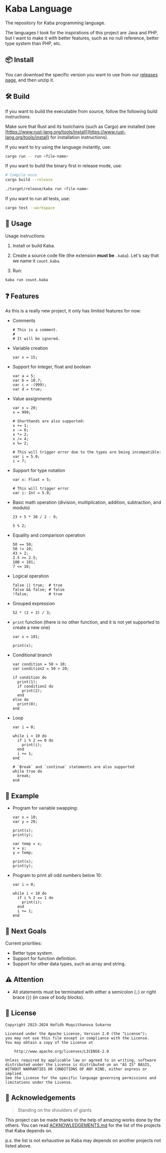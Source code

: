 # Kaba Language

The repository for Kaba programming language.

The languages I took for the inspirations of this project are Java and PHP, but I want to make it with better features, such as no null reference, better type system than PHP, etc.

## 📦 Install

You can download the specific version you want to use from our [releases page](https://github.com/snaztoz/kaba/releases), and then unzip it.

## 🛠️ Build

If you want to build the executable from source, follow the following build instructions.

Make sure that Rust and its toolchains (such as Cargo) are installed (see [https://www.rust-lang.org/tools/install](https://www.rust-lang.org/tools/install) for installation instructions).

If you want to try using the language instantly, use:
```bash
cargo run -- run <file-name>
```

If you want to build the binary first in release mode, use:
```bash
# Compile once
cargo build --release

./target/release/kaba run <file-name>
```

If you want to run all tests, use:
```bash
cargo test --workspace
```

## 🚀 Usage

Usage instructions:

1. Install or build Kaba.

2. Create a source code file (the extension **must be** `.kaba`). Let's say that we name it `count.kaba`.

3. Run:
  ```bash
  kaba run count.kaba
  ```

## ❓ Features

As this is a really new project, it only has limited features for now:

* Comments
  ```text
  # This is a comment.
  #
  # It will be ignored.
  ```

* Variable creation
  ```text
  var x = 15;
  ```

* Support for integer, float and boolean
  ```text
  var a = 5;
  var b = 10.7;
  var c = -(999);
  var d = true;
  ```

* Value assignments
  ```text
  var x = 20;
  x = 999;

  # Shorthands are also supported:
  x += 1;
  x -= 0;
  x *= 2;
  x /= 4;
  x %= 2;

  # This will trigger error due to the types are being incompatible:
  var i = 5.0;
  i = 7;
  ```

* Support for type notation
  ```text
  var x: Float = 5;

  # This will trigger error
  var i: Int = 5.0;
  ```

* Basic math operation (division, multiplication, addition, subtraction, and modulo)
  ```text
  23 + 5 * 30 / 2 - 9;

  5 % 2;
  ```

* Equality and comparison operation
  ```text
  50 == 50;
  50 != 10;
  43 > 2;
  2.5 >= 2.5;
  100 < 101;
  7 <= 10;
  ```

* Logical operation
  ```text
  false || true;  # true
  false && false; # false
  !false;         # true
  ```

* Grouped expression
  ```text
  52 * (2 + 3) / 3;
  ```

* `print` function (there is no other function, and it is not yet supported to create a new one)
  ```text
  var x = 101;

  print(x);
  ```

* Conditional branch
  ```text
  var condition = 50 > 10;
  var condition2 = 50 > 20;

  if condition do
    print(1);
    if condition2 do
      print(2);
    end
  else do
    print(0);
  end
  ```

* Loop
  ```
  var i = 0;

  while i < 10 do
    if i % 2 == 0 do
      print(i);
    end
    i += 1;
  end

  # `Break` and `continue` statements are also supported
  while true do
    break;
  end
  ```

## 🤔 Example

* Program for variable swapping:
  ```text
  var x = 10;
  var y = 20;

  print(x);
  print(y);

  var temp = x;
  x = y;
  y = temp;

  print(x);
  print(y);
  ```

* Program to print all odd numbers below 10:
  ```text
  var i = 0;

  while i < 10 do
    if i % 2 == 1 do
      print(i);
    end
    i += 1;
  end
  ```

## 🎯 Next Goals

Current priorities:

* Better type system.
* Support for function definition.
* Support for other data types, such as array and string.

## ⚠️ Attention

* All statements must be terminated with either a semicolon (`;`) or right brace (`}`) (in case of body blocks).

## 📃 License

```text
Copyright 2023-2024 Hafidh Muqsithanova Sukarno

Licensed under the Apache License, Version 2.0 (the "License");
you may not use this file except in compliance with the License.
You may obtain a copy of the License at

    http://www.apache.org/licenses/LICENSE-2.0

Unless required by applicable law or agreed to in writing, software
distributed under the License is distributed on an "AS IS" BASIS,
WITHOUT WARRANTIES OR CONDITIONS OF ANY KIND, either express or implied.
See the License for the specific language governing permissions and
limitations under the License.
```

## 🙌 Acknowledgements

> Standing on the shoulders of giants

This project can be made thanks to the help of amazing works done by the others. You can read [ACKNOWLEDGEMENTS.md](ACKNOWLEDGEMENTS.md) for the list of the projects that Kaba depends on.

p.s. the list is not exhaustive as Kaba may depends on another projects not listed above.
